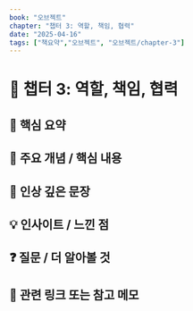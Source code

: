 ```yaml
---
book: "오브젝트"
chapter: "챕터 3: 역할, 책임, 협력"
date: "2025-04-16"
tags: ["책요약","오브젝트", "오브젝트/chapter-3"]
---
```


# 📖 챕터 3: 역할, 책임, 협력


## 🧠 핵심 요약  

## 🧰 주요 개념 / 핵심 내용 

## 🌟 인상 깊은 문장

## 💡 인사이트 / 느낀 점  

## ❓ 질문 / 더 알아볼 것 

## 📌 관련 링크 또는 참고 메모 


